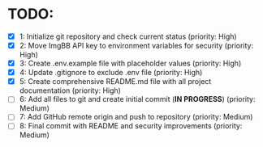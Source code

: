 # TODO:

- [x] 1: Initialize git repository and check current status (priority: High)
- [x] 2: Move ImgBB API key to environment variables for security (priority: High)
- [x] 3: Create .env.example file with placeholder values (priority: High)
- [x] 4: Update .gitignore to exclude .env file (priority: High)
- [x] 5: Create comprehensive README.md file with all project documentation (priority: High)
- [ ] 6: Add all files to git and create initial commit (**IN PROGRESS**) (priority: Medium)
- [ ] 7: Add GitHub remote origin and push to repository (priority: Medium)
- [ ] 8: Final commit with README and security improvements (priority: Medium)
